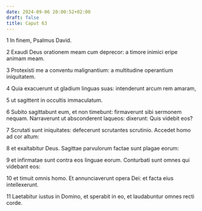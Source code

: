 ```yaml
---
date: 2024-09-06 20:00:52+02:00
draft: false
title: Caput 63
---
```





1 In finem, Psalmus David.

2 Exaudi Deus orationem meam cum deprecor: a timore inimici eripe animam meam.

3 Protexisti me a conventu malignantium: a multitudine operantium iniquitatem.

4 Quia exacuerunt ut gladium linguas suas: intenderunt arcum rem amaram,

5 ut sagittent in occultis immaculatum.

6 Subito sagittabunt eum, et non timebunt: firmaverunt sibi sermonem nequam. Narraverunt ut absconderent laqueos: dixerunt: Quis videbit eos?

7 Scrutati sunt iniquitates: defecerunt scrutantes scrutinio. Accedet homo ad cor altum:

8 et exaltabitur Deus. Sagittae parvulorum factae sunt plagae eorum:

9 et infirmatae sunt contra eos linguae eorum. Conturbati sunt omnes qui videbant eos:

10 et timuit omnis homo. Et annunciaverunt opera Dei: et facta eius intellexerunt.

11 Laetabitur iustus in Domino, et sperabit in eo, et laudabuntur omnes recti corde.

